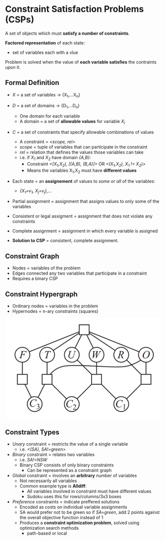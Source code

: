 # Constraint Satisfaction Problems (CSPs)
A set of objects which must **satisfy a number of constraints**.

**Factored representation** of each state:
* set of variables each with a vlue

Problem is solved when the value of **each variable satisfies** the contraints upon it.

## Formal Definition
 * *X* = a set of variables -> {X<sub>1</sub>,...X<sub>n</sub>}
 * *D* = a set of domains -> {D<sub>1</sub>,...D<sub>n</sub>}
    * One domain for each variable
    * A domain = a set of **allowable values** for variable *X<sub>i</sub>*
* *C* = a set of constraints that specify allowable combinations of values
    * A constraint = *<scope, rel>*
    * *scope* = tuple of variables that can participate in the constraint
    * *rel* = relation that defines the values those variables can take
    * i.e. if *X<sub>1</sub>* and *X<sub>2</sub>* have domain *{A,B}*:
        * Constraint *<(X<sub>1</sub>,X<sub>2</sub>), [(A,B), (B,A)]>* OR *<(X<sub>1</sub>,X<sub>2</sub>), X<sub>1</sub> != X<sub>2</sub>)>*
        * Means the variables X<sub>1</sub>,X<sub>2</sub> must have **different values**

* Each state = an **assignement** of values to *some or all* of the variables:
    * *{X<sub>1</sub>=v<sub>1</sub>, X<sub>j</sub>=v<sub>j</sub>},...*
* Partial assignment = assignment that assigns values to only some of the variables
* Consistent or legal assigment = assignment that does not violate any constraints
* Complete assignment = assignment in which every variable is assigned
* **Solution to CSP** = consistent, complete assignment.

## Constraint Graph
* Nodes = variables of the problem
* Edges connected any two variables that participate in a constraint
* Requires a binary CSP

## Constraint Hypergraph
* Ordinary nodes = variables in the problem
* Hypernodes = n-ary constraints (squares)

![](../images/2017-11-07-16-56-32.png)

## Constraint Types
* *Unary* constraint = restricts the value of a single variable
    * i.e. *<(SA), SA!=green>*
* *Binary* constraint = relates two variables
    * i.e. *SA!=NSW*
    * Binary CSP consists of only binary constraints
        * Can be represented as a constraint graph
* *Global* constraint = involves an **arbitrary** number of variables
    * Not necessarily all variables
    * Common example type is **Alldiff**:
        * All variables involved in constraint must have different values
        * Sudoku uses this for rows/columns/3x3 boxes
* *Preference* constraints = indicate preffered solutions
    * Encoded as costs on individual variable assignments
    * SA would prefer not to be green so if *SA=green*, add 2 points against the overall objective function instead of 1
    * Produces a **constraint optimization problem**, solved using optimization search methods
        * path-based or local